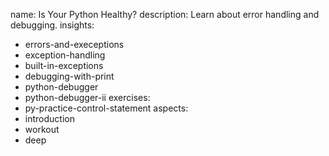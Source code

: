 name: Is Your Python Healthy?
description: Learn about error handling and debugging.
insights:
  - errors-and-execeptions
  - exception-handling
  - built-in-exceptions
  - debugging-with-print
  - python-debugger
  - python-debugger-ii
exercises:
  - py-practice-control-statement
aspects:
  - introduction
  - workout
  - deep
